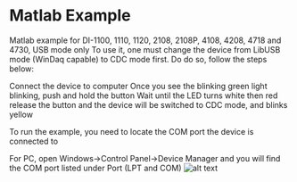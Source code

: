 # Matlab Example
 Matlab example for DI-1100, 1110, 1120, 2108, 2108P, 4108, 4208, 4718 and 4730, USB mode only
 To use it, one must change the device from LibUSB mode (WinDaq capable) to CDC mode first. Do do so, follow the steps below:
 
 Connect the device to computer
 Once you see the blinking green light blinking, push and hold the button
 Wait until the LED turns white then red
 release the button and the device will be switched to CDC mode, and blinks yellow

 To run the example, you need to locate the COM port the device is connected to
 
 For PC, open Windows->Control Panel->Device Manager and you will find the COM port listed under Port (LPT and COM)
![alt text](https://www.dataq.com/resources/repository/matlab_devicemanager.png)
